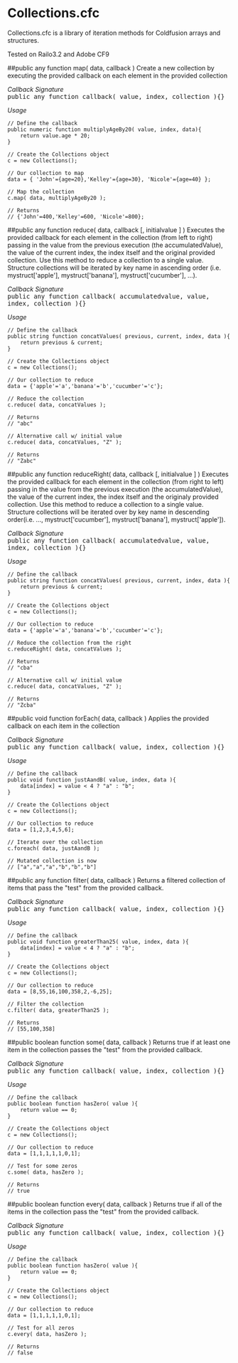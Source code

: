 Collections.cfc
==================
Collections.cfc is a library of iteration methods for Coldfusion arrays and structures.

Tested on Railo3.2 and Adobe CF9

##public any function map( data, callback )
Create a new collection by executing the provided callback on each element 
in the provided collection

<i>Callback Signature</i><br>
<tt> public any function callback( value, index, collection ){} </tt>

<i>Usage</i>

	// Define the callback
	public numeric function multiplyAgeBy20( value, index, data){
		return value.age * 20;
	}
	
	// Create the Collections object
	c = new Collections();
	
	// Our collection to map
	data = { 'John'={age=20},'Kelley'={age=30}, 'Nicole'={age=40} };
	
	// Map the collection
	c.map( data, multiplyAgeBy20 );
	
	// Returns
	// {'John'=400,'Kelley'=600, 'Nicole'=800};	


##public any function reduce( data, callback [, initialvalue ] )
Executes the provided callback for each element in the collection 
(from left to right) passing in the value from the previous execution (the accumulatedValue), 
the value of the current index, the index itself and the original 
provided collection. Use this method to reduce a collection to a single 
value. Structure collections will be iterated by key name in ascending 
order (i.e. mystruct['apple'], mystruct['banana'], mystruct['cucumber'], ...).

<i>Callback Signature</i><br>
<tt> public any function callback( accumulatedvalue, value, index, collection ){} </tt>

<i>Usage</i>

	// Define the callback
	public string function concatValues( previous, current, index, data ){
		return previous & current;
	}
	
	// Create the Collections object
	c = new Collections();
	
	// Our collection to reduce
	data = {'apple'='a','banana'='b','cucumber'='c'};
	
	// Reduce the collection
	c.reduce( data, concatValues );
	
	// Returns
	// "abc"
	
	// Alternative call w/ initial value
	c.reduce( data, concatValues, "Z" );
	
	// Returns
	// "Zabc"

	
##public any function reduceRight( data, callback [, initialvalue ] )
Executes the provided callback for each element in the collection 
(from right to left) passing in the value from the previous execution (the accumulatedValue), 
the value of the current index, the index itself and the originaly 
provided collection. Use this method to reduce a collection to a single 
value. Structure collections will be iterated over by key name in 
descending order(i.e. ..., mystruct['cucumber'], mystruct['banana'], mystruct['apple']).

<i>Callback Signature</i><br>
<tt> public any function callback( accumulatedvalue, value, index, collection ){} </tt>

<i>Usage</i>

	// Define the callback
	public string function concatValues( previous, current, index, data ){
		return previous & current;
	}
	
	// Create the Collections object
	c = new Collections();
	
	// Our collection to reduce
	data = {'apple'='a','banana'='b','cucumber'='c'};
	
	// Reduce the collection from the right
	c.reduceRight( data, concatValues );
	
	// Returns
	// "cba"
	
	// Alternative call w/ initial value
	c.reduce( data, concatValues, "Z" );
	
	// Returns
	// "Zcba"

	 
##public void function forEach( data, callback )
Applies the provided callback on each item in the collection

<i>Callback Signature</i><br>
<tt> public any function callback( value, index, collection ){} </tt>

<i>Usage</i>

	// Define the callback
	public void function justAandB( value, index, data ){
		data[index] = value < 4 ? "a" : "b";
	}
	
	// Create the Collections object
	c = new Collections();
	
	// Our collection to reduce
	data = [1,2,3,4,5,6];
	
	// Iterate over the collection
	c.foreach( data, justAandB );
	
	// Mutated collection is now
	// ["a","a","a","b","b","b"]


##public any function filter( data, callback )
Returns a filtered collection of items that pass the "test" from the 
provided callback.

<i>Callback Signature</i><br>
<tt> public any function callback( value, index, collection ){} </tt>

<i>Usage</i>

	// Define the callback
	public void function greaterThan25( value, index, data ){
		data[index] = value < 4 ? "a" : "b";
	}
	
	// Create the Collections object
	c = new Collections();
	
	// Our collection to reduce
	data = [8,55,16,100,358,2,-6,25];
	
	// Filter the collection
	c.filter( data, greaterThan25 );
	
	// Returns
	// [55,100,358]

	

##public boolean function some( data, callback )
Returns true if at least one item in the collection passes the "test" 
from the provided callback.

<i>Callback Signature</i><br>
<tt> public any function callback( value, index, collection ){} </tt>

<i>Usage</i>

	// Define the callback
	public boolean function hasZero( value ){
		return value == 0;
	}
	
	// Create the Collections object
	c = new Collections();
	
	// Our collection to reduce
	data = [1,1,1,1,1,0,1];
	
	// Test for some zeros
	c.some( data, hasZero );
	
	// Returns
	// true

	


##public boolean function every( data, callback )
Returns true if all of the items in the collection pass the "test" from 
the provided callback.

<i>Callback Signature</i><br>
<tt> public any function callback( value, index, collection ){} </tt>

<i>Usage</i>

	// Define the callback
	public boolean function hasZero( value ){
		return value == 0;
	}
	
	// Create the Collections object
	c = new Collections();
	
	// Our collection to reduce
	data = [1,1,1,1,1,0,1];
	
	// Test for all zeros
	c.every( data, hasZero );
	
	// Returns
	// false

